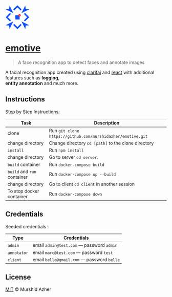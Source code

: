 <img src="https://raw.githubusercontent.com/murshidazher/emotive/master/client/src/img/logo_main.svg" width="75px">

# [emotive](https://github.com/murshidazher/emotive)

> A face recognition app to detect faces and annotate images

A facial recognition app created using [clarifai](https://docs.clarifai.com/) and [react](https://reactjs.org/docs/getting-started.html) with additional features such as **logging**, <br> **entity annotation** and much more.

## Instructions

Step by Step Instructions:

| Task             | Description                                                                                                                                     |
| ---------------- | ----------------------------------------------------------------------------------------------------------------------------------------------- |
| clone         | Run `git clone https://github.com/murshidazher/emotive.git`
| change directory         | Change directory `cd [path]`  to the clone directory
| `install`        | Run `npm install`
| change directory         | Go to server `cd server`.
| `build` container         | Run `docker-compose build`
| `build` and `run` container         | Run `docker-compose up --build`
| change directory         | Go to client `cd client` in another session
| To stop docker container         | Run `docker-compose down`                                       |                                                                                                |

## Credentials

Seeded credentials :

| Type             | Credentials                                                                                                                                     |
| ---------------- | ----------------------------------------------------------------------------------------------------------------------------------------------- |
| `admin`         | email `admin@test.com` &mdash; password `admin`
| `annotator`         | email `marc@test.com` &mdash; password `test`
| `client`        | email `belle@gmail.com` &mdash; password `belle`                                                                                      |

## License

[MIT](https://github.com/murshidazher/emotive/blob/master/LICENSE) © Murshid Azher
